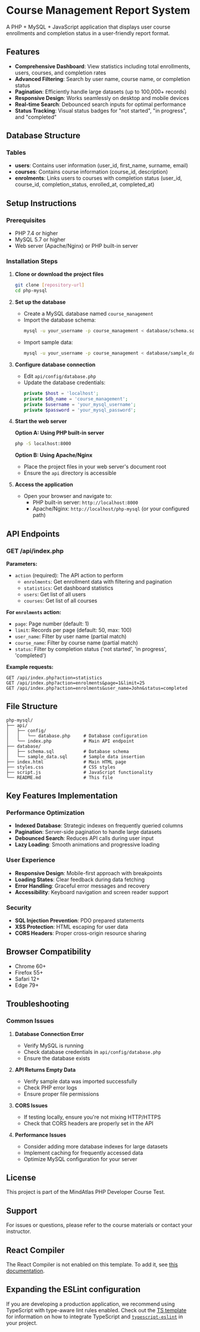 # Course Management Report System

A PHP + MySQL + JavaScript application that displays user course enrollments and completion status in a user-friendly report format.

## Features

- **Comprehensive Dashboard**: View statistics including total enrollments, users, courses, and completion rates
- **Advanced Filtering**: Search by user name, course name, or completion status
- **Pagination**: Efficiently handle large datasets (up to 100,000+ records)
- **Responsive Design**: Works seamlessly on desktop and mobile devices
- **Real-time Search**: Debounced search inputs for optimal performance
- **Status Tracking**: Visual status badges for "not started", "in progress", and "completed"

## Database Structure

### Tables
- **users**: Contains user information (user_id, first_name, surname, email)
- **courses**: Contains course information (course_id, description)
- **enrolments**: Links users to courses with completion status (user_id, course_id, completion_status, enrolled_at, completed_at)

## Setup Instructions

### Prerequisites
- PHP 7.4 or higher
- MySQL 5.7 or higher
- Web server (Apache/Nginx) or PHP built-in server

### Installation Steps

1. **Clone or download the project files**
   ```bash
   git clone [repository-url]
   cd php-mysql
   ```

2. **Set up the database**
   - Create a MySQL database named `course_management`
   - Import the database schema:
     ```bash
     mysql -u your_username -p course_management < database/schema.sql
     ```
   - Import sample data:
     ```bash
     mysql -u your_username -p course_management < database/sample_data.sql
     ```

3. **Configure database connection**
   - Edit `api/config/database.php`
   - Update the database credentials:
     ```php
     private $host = 'localhost';
     private $db_name = 'course_management';
     private $username = 'your_mysql_username';
     private $password = 'your_mysql_password';
     ```

4. **Start the web server**
   
   **Option A: Using PHP built-in server**
   ```bash
   php -S localhost:8000
   ```
   
   **Option B: Using Apache/Nginx**
   - Place the project files in your web server's document root
   - Ensure the `api` directory is accessible

5. **Access the application**
   - Open your browser and navigate to:
     - PHP built-in server: `http://localhost:8000`
     - Apache/Nginx: `http://localhost/php-mysql` (or your configured path)

## API Endpoints

### GET /api/index.php

**Parameters:**
- `action` (required): The API action to perform
  - `enrolments`: Get enrollment data with filtering and pagination
  - `statistics`: Get dashboard statistics
  - `users`: Get list of all users
  - `courses`: Get list of all courses

**For `enrolments` action:**
- `page`: Page number (default: 1)
- `limit`: Records per page (default: 50, max: 100)
- `user_name`: Filter by user name (partial match)
- `course_name`: Filter by course name (partial match)
- `status`: Filter by completion status ('not started', 'in progress', 'completed')

**Example requests:**
```
GET /api/index.php?action=statistics
GET /api/index.php?action=enrolments&page=1&limit=25
GET /api/index.php?action=enrolments&user_name=John&status=completed
```

## File Structure

```
php-mysql/
├── api/
│   ├── config/
│   │   └── database.php     # Database configuration
│   └── index.php            # Main API endpoint
├── database/
│   ├── schema.sql           # Database schema
│   └── sample_data.sql      # Sample data insertion
├── index.html               # Main HTML page
├── styles.css               # CSS styles
├── script.js                # JavaScript functionality
└── README.md                # This file
```

## Key Features Implementation

### Performance Optimization
- **Indexed Database**: Strategic indexes on frequently queried columns
- **Pagination**: Server-side pagination to handle large datasets
- **Debounced Search**: Reduces API calls during user input
- **Lazy Loading**: Smooth animations and progressive loading

### User Experience
- **Responsive Design**: Mobile-first approach with breakpoints
- **Loading States**: Clear feedback during data fetching
- **Error Handling**: Graceful error messages and recovery
- **Accessibility**: Keyboard navigation and screen reader support

### Security
- **SQL Injection Prevention**: PDO prepared statements
- **XSS Protection**: HTML escaping for user data
- **CORS Headers**: Proper cross-origin resource sharing

## Browser Compatibility

- Chrome 60+
- Firefox 55+
- Safari 12+
- Edge 79+

## Troubleshooting

### Common Issues

1. **Database Connection Error**
   - Verify MySQL is running
   - Check database credentials in `api/config/database.php`
   - Ensure the database exists

2. **API Returns Empty Data**
   - Verify sample data was imported successfully
   - Check PHP error logs
   - Ensure proper file permissions

3. **CORS Issues**
   - If testing locally, ensure you're not mixing HTTP/HTTPS
   - Check that CORS headers are properly set in the API

4. **Performance Issues**
   - Consider adding more database indexes for large datasets
   - Implement caching for frequently accessed data
   - Optimize MySQL configuration for your server

## License

This project is part of the MindAtlas PHP Developer Course Test.

## Support

For issues or questions, please refer to the course materials or contact your instructor.

## React Compiler

The React Compiler is not enabled on this template. To add it, see [this documentation](https://react.dev/learn/react-compiler/installation).

## Expanding the ESLint configuration

If you are developing a production application, we recommend using TypeScript with type-aware lint rules enabled. Check out the [TS template](https://github.com/vitejs/vite/tree/main/packages/create-vite/template-react-ts) for information on how to integrate TypeScript and [`typescript-eslint`](https://typescript-eslint.io) in your project.

